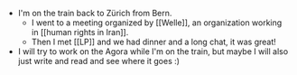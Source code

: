 - I'm on the train back to Zürich from Bern.
  - I went to a meeting organized by [[Welle]], an organization working in [[human rights in Iran]].
  - Then I met [[LP]] and we had dinner and a long chat, it was great!
- I will try to work on the Agora while I'm on the train, but maybe I will also just write and read and see where it goes :)
